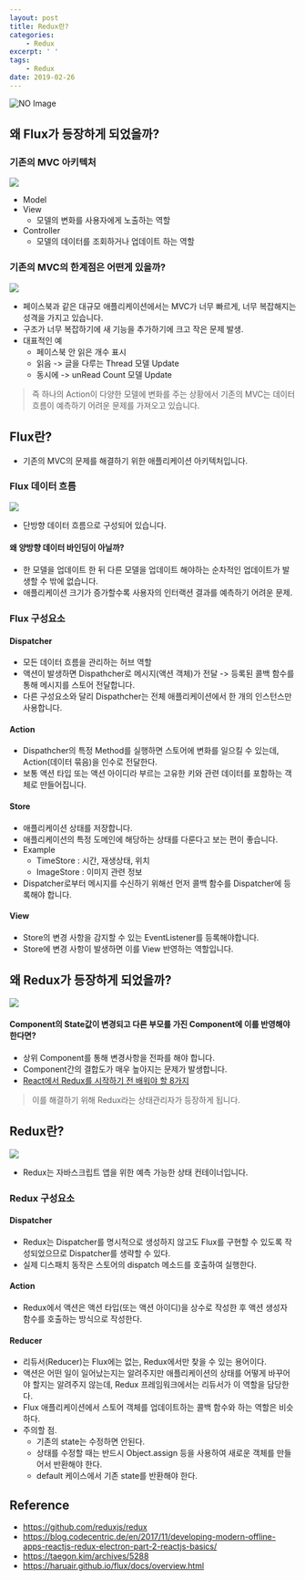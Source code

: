 ```yaml
---
layout: post
title: Redux란?
categories:
    - Redux
excerpt: ' '
tags:
    - Redux
date: 2019-02-26
---
```


![NO Image](/assets/logo/redux.png)

## 왜 Flux가 등장하게 되었을까?
### 기존의 MVC 아키텍처
![](/assets/posts/img/2019-02-27-12-27-34.png)

- Model
- View
    - 모델의 변화를 사용자에게 노출하는 역할
- Controller
    - 모델의 데이터를 조회하거나 업데이트 하는 역할

### 기존의 MVC의 한계점은 어떤게 있을까?
![](/assets/posts/img/2019-02-27-12-29-54.png)

- 페이스북과 같은 대규모 애플리케이션에서는 MVC가 너무 빠르게, 너무 복잡해지는 성격을 가지고 있습니다.
- 구조가 너무 복잡하기에 새 기능을 추가하기에 크고 작은 문제 발생.
- 대표적인 예
    - 페이스북 안 읽은 개수 표시
    - 읽음 -> 글을 다루는 Thread 모델 Update
    - 동시에 -> unRead Count 모델 Update

> 즉 하나의 Action이 다양한 모델에 변화를 주는 상황에서 기존의 MVC는 데이터 흐름이 예측하기 어려운 문제를 가져오고 있습니다.

## Flux란?
- 기존의 MVC의 문제를 해결하기 위한 애플리케이션 아키텍처입니다.

### Flux 데이터 흐름
![](/assets/posts/img/2019-02-27-12-43-14.png)

- 단방향 데이터 흐름으로 구성되어 있습니다.

#### 왜 양방향 데이터 바인딩이 아닐까?
- 한 모델을 업데이트 한 뒤 다른 모델을 업데이트 해야하는 순차적인 업데이트가 발생할 수 밖에 없습니다.
- 애플리케이션 크기가 증가할수록 사용자의 인터랙션 결과를 예측하기 어려운 문제.

### Flux 구성요소
#### Dispatcher
- 모든 데이터 흐름을 관리하는 허브 역할
- 액션이 발생하면 Dispathcher로 메시지(액션 객체)가 전달 -> 등록된 콜백 함수를 통해 메시지를 스토어 전달합니다.
- 다른 구성요소와 달리 Dispathcher는 전체 애플리케이션에서 한 개의 인스턴스만 사용합니다.

#### Action
- Dispathcher의 특정 Method를 실행하면 스토어에 변화를 일으킬 수 있는데, Action(데이터 묶음)을 인수로 전달한다.
- 보통 액션 타입 또는 액션 아이디라 부르는 고유한 키와 관련 데이터를 포함하는 객체로 만들어집니다.

#### Store
- 애플리케이션 상태를 저장합니다.
- 애플리케이션의 특정 도메인에 해당하는 상태를 다룬다고 보는 편이 좋습니다.
- Example
    - TimeStore : 시간, 재생상태, 위치
    - ImageStore : 이미지 관련 정보
- Dispatcher로부터 메시지를 수신하기 위해선 먼저 콜백 함수를 Dispatcher에 등록해야 합니다.

#### View
- Store의 변경 사항을 감지할 수 있는 EventListener를 등록해야합니다.
- Store에 변경 사항이 발생하면 이를 View 반영하는 역할입니다.

## 왜 Redux가 등장하게 되었을까?
![](/assets/posts/img/2019-02-26-11-16-58.png)

#### Component의 State값이 변경되고 다른 부모를 가진 Component에 이를 반영해야 한다면?
- 상위 Component를 통해 변경사항을 전파를 해야 합니다.
- Component간의 결합도가 매우 높아지는 문제가 발생합니다.
- [React에서 Redux를 시작하기 전 배워야 할 8가지](https://edykim.com/ko/post/learn-react-before-using-redux/)

> 이를 해결하기 위해 Redux라는 상태관리자가 등장하게 됩니다.

## Redux란?
![](/assets/posts/img/2019-02-26-11-24-13.png)
- Redux는 자바스크립트 앱을 위한 예측 가능한 상태 컨테이너입니다.

### Redux 구성요소
#### Dispatcher
- Redux는 Dispatcher를 명시적으로 생성하지 않고도 Flux를 구현할 수 있도록 작성되었으므로 Dispatcher를 생략할 수 있다.
- 실제 디스패치 동작은 스토어의 dispatch 메소드를 호출하여 실행한다.
#### Action
- Redux에서 액션은 액션 타입(또는 액션 아이디)을 상수로 작성한 후 액션 생성자 함수를 호출하는 방식으로 작성한다.
#### Reducer
- 리듀서(Reducer)는 Flux에는 없는, Redux에서만 찾을 수 있는 용어이다.
- 액션은 어떤 일이 일어났는지는 알려주지만 애플리케이션의 상태를 어떻게 바꾸어야 할지는 알려주지 않는데, Redux 프레임워크에서는 리듀서가 이 역할을 담당한다.
- Flux 애플리케이션에서 스토어 객체를 업데이트하는 콜백 함수와 하는 역할은 비슷하다.
- 주의할 점.
    - 기존의 state는 수정하면 안된다.
    - 상태를 수정할 때는 반드시 Object.assign 등을 사용하여 새로운 객체를 만들어서 반환해야 한다.
    - default 케이스에서 기존 state를 반환해야 한다.

## Reference
- <https://github.com/reduxjs/redux>
- <https://blog.codecentric.de/en/2017/11/developing-modern-offline-apps-reactjs-redux-electron-part-2-reactjs-basics/>
- <https://taegon.kim/archives/5288>
- <https://haruair.github.io/flux/docs/overview.html>